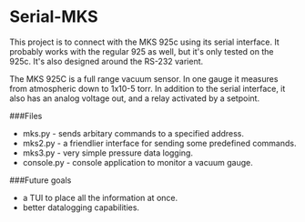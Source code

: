 # Serial-MKS

This project is to connect with the MKS 925c using its serial interface. It probably works with the regular 925 as well, but it's only tested on the 925c. It's also designed around the RS-232 varient.

The MKS 925C is a full range vacuum sensor. In one gauge it measures from atmospheric down to 1x10-5 torr. In addition to the serial interface, it also has an analog voltage out, and a relay activated by a setpoint.

###Files
- mks.py - sends arbitary commands to a specified address.
- mks2.py - a friendlier interface for sending some predefined commands.
- mks3.py - very simple pressure data logging.
- console.py - console application to monitor a vacuum gauge.

###Future goals
- a TUI to place all the information at once.
- better datalogging capabilities.
